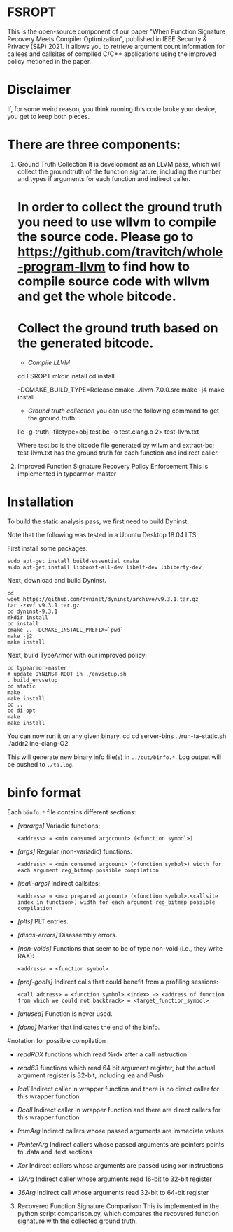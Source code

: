 # FSROPT

This is the open-source component of our paper "When Function Signature Recovery Meets Compiler Optimization", published in IEEE Security & Privacy (S&P) 2021. It allows you to retrieve argument count information for callees and callsites of compiled C/C++ applications using the improved policy metioned in the paper.  

# Disclaimer
If, for some weird reason, you think running this code broke your device, you get to keep both pieces.

# There are three components:

1. Ground Truth Collection
It is development as an LLVM pass, which will collect the groundtruth of the function signature, including the number and types if arguments for each function and indirect caller.
	# In order to collect the ground truth you need to use wllvm to compile the source code. Please go to https://github.com/travitch/whole-program-llvm to find how to compile source code with wllvm and get the whole bitcode.

	# Collect the ground truth based on the generated bitcode.

	* *Compile LLVM*

	cd FSROPT
	mkdir install
	cd install

	-DCMAKE_BUILD_TYPE=Release cmake ../llvm-7.0.0.src
	make -j4
	make install

	* *Ground truth collection*
	you can use the following command to get the ground truth:

	llc -g-truth  -filetype=obj test.bc -o test.clang.o 2> test-llvm.txt

	Where test.bc is the bitcode file generated by wllvm and extract-bc; test-llvm.txt has the ground truth for each function and indirect caller.


2. Improved Function Signature Recovery Policy Enforcement
This is implemented in typearmor-master
# Installation
To build the static analysis pass, we first need to build Dyninst. 

Note that the following was tested in a Ubuntu Desktop 18.04 LTS. 

First install some packages:

    sudo apt-get install build-essential cmake 
    sudo apt-get install libboost-all-dev libelf-dev libiberty-dev

Next, download and build Dyninst. 

    cd
    wget https://github.com/dyninst/dyninst/archive/v9.3.1.tar.gz
    tar -zxvf v9.3.1.tar.gz
    cd dyninst-9.3.1
    mkdir install
    cd install
    cmake .. -DCMAKE_INSTALL_PREFIX=`pwd`
    make -j2
    make install

Next, build TypeArmor with our improved policy:

	cd typearmor-master
    # update DYNINST_ROOT in ./envsetup.sh
    . build_envsetup
    cd static
    make
    make install
    cd ..
    cd di-opt
    make
    make install

You can now run it on any given binary.
	cd
    cd server-bins
    ../run-ta-static.sh ./addr2line-clang-O2

This will generate new binary info file(s) in `../out/binfo.*`. Log output will be pushed to `./ta.log`.


# binfo format

Each `binfo.*` file contains different sections:

* *[varargs]*
  Variadic functions:

    ```<address> = <min consumed argccount> (<function symbol>) ```

* *[args]*
  Regular (non-variadic) functions:

    ```<address> = <min consumed argcount> (<function symbol>) width for each argument reg_bitmap possible compilation```

* *[icall-args]*
  Indirect callsites:

    ```<address> = <max prepared argcount> (<function symbol>.<callsite index in function>) width for each argument reg_bitmap possible compilation```

* *[plts]*
  PLT entries.

* *[disas-errors]*
  Disassembly errors.

* *[non-voids]*
  Functions that seem to be of type non-void (i.e., they write RAX):

    ```<address> = <function symbol>```

* *[prof-goals]*
  Indirect calls that could benefit from a profiling sessions:
  
    ```<call address> = <function symbol>.<index> -> <address of function from which we could not backtrack> = <target_function_symbol>```

* *[unused]*
  Function is never used.

* *[done]*
  Marker that indicates the end of the binfo.
  
#notation for possible compilation
* *readRDX*
  functions which read %rdx after a call instruction
  
* *read63*
  functions which read 64 bit argument register, but the actual argument register is 32-bit, including lea and Push
	
* *Icall*
  Indirect caller in wrapper function and there is no direct caller for this wrapper function
	
* *Dcall*
  Indirect caller in wrapper function and there are direct callers for this wrapper function

* *ImmArg*
  Indirect callers whose passed arguments are immediate values

* *PointerArg*
  Indirect callers whose passed arguments are pointers points to .data and .text sections
  
* *Xor*
  Indirect callers whose arguments are passed using xor instructions

* *13Arg*
  Indirect caller whose arguments read 16-bit to 32-bit register

* *36Arg*
  Indirect call whose arguments read 32-bit to 64-bit register

3. Recovered Function Signature Comparison
This is implemented in the python script comparison.py, which compares the recovered function signature with the collected ground truth.






